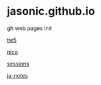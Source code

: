 # jasonic.github.io
gh web pages init


[tw5](tw5)

[nico](nico)

[sessions](nico/sessions)

[ja-notes](nico/sessions/ja-notes)


